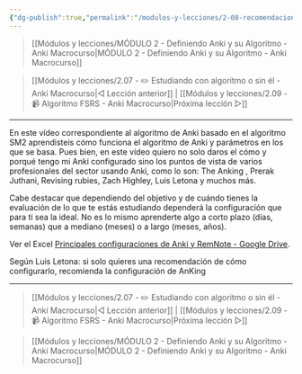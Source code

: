 ```yaml
---
{"dg-publish":true,"permalink":"/modulos-y-lecciones/2-08-recomendaciones-para-ajustar-el-algoritmo-anki-macrocurso/","noteIcon":"","updated":"2024-05-22T13:35:08.420+02:00"}
---
```



> [[Módulos y lecciones/MÓDULO 2 - Definiendo Anki y su Algoritmo - Anki Macrocurso\|MÓDULO 2 - Definiendo Anki y su Algoritmo - Anki Macrocurso]]

> [[Módulos y lecciones/2.07 - ✏️ Estudiando con algoritmo o sin él - Anki Macrocurso\|◁ Lección anterior]] | [[Módulos y lecciones/2.09 - 📹 Algoritmo FSRS - Anki Macrocurso\|Próxima lección ▷]]

---

En este vídeo correspondiente al algoritmo de Anki basado en el algoritmo SM2 aprendisteis cómo funciona el algoritmo de Anki y parámetros en los que se basa. Pues bien, en este vídeo quiero no solo daros el cómo y porqué tengo mi Anki configurado sino los puntos de vista de varios profesionales del sector usando Anki, como lo son: The Anking , Prerak Juthani, Revising rubies, Zach Highley, Luis Letona y muchos más.

Cabe destacar que dependiendo del objetivo y de cuándo tienes la evaluación de lo que te estás estudiando dependerá la configuración que para ti sea la ideal. No es lo mismo aprenderte algo a corto plazo (días, semanas) que a mediano (meses) o a largo (meses, años).

Ver el Excel [Principales configuraciones de Anki y RemNote - Google Drive](https://docs.google.com/spreadsheets/d/1978hMF5TXKyhwp3ciPp7RapQ23deljJZ/edit?usp=sharing&ouid=117450502368123424197&rtpof=true&sd=true).

Según Luis Letona: si solo quieres una recomendación de cómo configurarlo, recomienda la configuración de AnKing

---

> [[Módulos y lecciones/2.07 - ✏️ Estudiando con algoritmo o sin él - Anki Macrocurso\|◁ Lección anterior]] | [[Módulos y lecciones/2.09 - 📹 Algoritmo FSRS - Anki Macrocurso\|Próxima lección ▷]]

> [[Módulos y lecciones/MÓDULO 2 - Definiendo Anki y su Algoritmo - Anki Macrocurso\|MÓDULO 2 - Definiendo Anki y su Algoritmo - Anki Macrocurso]]